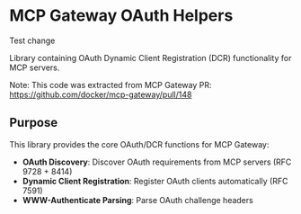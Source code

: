 # MCP Gateway OAuth Helpers

Test change

Library containing OAuth Dynamic Client Registration (DCR) functionality for MCP servers.

Note: This code was extracted from MCP Gateway PR: https://github.com/docker/mcp-gateway/pull/148

## Purpose

This library provides the core OAuth/DCR functions for MCP Gateway:

- **OAuth Discovery**: Discover OAuth requirements from MCP servers (RFC 9728 + 8414)
- **Dynamic Client Registration**: Register OAuth clients automatically (RFC 7591)
- **WWW-Authenticate Parsing**: Parse OAuth challenge headers
